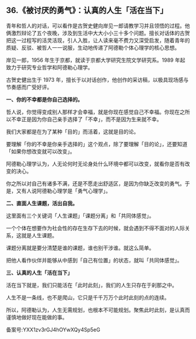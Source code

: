 ## 36.《被讨厌的勇气》：认真的人生「活在当下」
青年和哲人的对话，可以看作是古贺史健向岸见一郎请教学习并且领悟的过程。他俩激烈辩论了五个夜晚，涉及到生活中大大小小三十多个问题。擅长对话体的古贺把这一过程写的活灵活现，引人入胜，让人读来毫不费力又深受启发，随着青年的质疑、反驳、被哲人一一说服，生动地传递了阿德勒个体心理学的核心思想。


岸见一郎，1956 年生于京都，就读于京都大学研究生院文学研究系。1989 年起致力于研究专业哲学和阿德勒心理学。


古贺史健出生于 1973 年，擅长于以对话创作，他创作的采访稿，以极具现场感与节奏感而广受好评。


**一、你的不幸都是你自己选择的。**


哲人说，你觉得变成别人那样才会幸福，就是你现在感觉自己不幸福。你现在之所以不幸正是因为你自己亲手选择了「不幸」，而不是因为生来就不幸。


我们大家都是在为了某种「目的」而活着，这就是目的论。


要理解「你的不幸是你亲手选择的」这个观点，除了要理解「目的论」，还要知道「如果你想改变就可以改变」。


阿德勒心理学认为，人无论何时无论身处什么环境中都可以改变，就看你是否有改变的决心。


你之所以对自己有诸多不满，还是不愿走出舒适区，是因为你缺乏改变的勇气。于是，又有人说阿德勒心理学是「勇气心理学」。


**二、直面人生课题，活出自我。**


这里面有三个关键词「人生课题」「课题分离」和「共同体感觉」。


一个个体在想要作为社会性的存在生存下去的时候，就会遇到不得不面对的人际关系，这就是人生课题。


课题分离就是要分清楚是谁的课题，谁也别干涉谁。就这么简单。


把他人看作伙伴并能够从中感到「自己有位置」的状态，就叫「共同体感觉」。


**三、认真的人生「活在当下」**


活在当下就是，我们只能活在「此时此刻」，我们的人生只存在于刹那之中。


人生不是一条线，也不是爬山，它只是千千万万个此时此刻的点的连续。


所以，阿德勒认为，人生无需规划，也根本不可能规划。聚焦此时此刻，是认真而谨慎地做好现在能做的事。


备案号:YXX1zv3rGJ4hOYwXQy4Sp5eG

